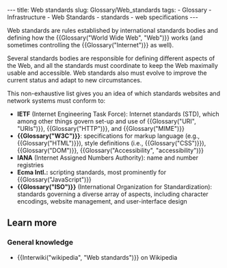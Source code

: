 --- title: Web standards slug: Glossary/Web\_standards tags: - Glossary - Infrastructure - Web Standards - standards - web specifications ---

Web standards are rules established by international standards bodies and defining how the {{Glossary("World Wide Web", "Web")}} works (and sometimes controlling the {{Glossary("Internet")}} as well).

Several standards bodies are responsible for defining different aspects of the Web, and all the standards must coordinate to keep the Web maximally usable and accessible. Web standards also must evolve to improve the current status and adapt to new circumstances.

This non-exhaustive list gives you an idea of which standards websites and network systems must conform to:

-   **IETF** (Internet Engineering Task Force): Internet standards (STD), which among other things govern set-up and use of {{Glossary("URI", "URIs")}}, {{Glossary("HTTP")}}, and {{Glossary("MIME")}}
-   **{{Glossary("W3C")}}**: specifications for markup language (e.g., {{Glossary("HTML")}}), style definitions (i.e., {{Glossary("CSS")}}), {{Glossary("DOM")}}, {{Glossary("Accessibility", "accessibility")}}
-   **IANA** (Internet Assigned Numbers Authority): name and number registries
-   **Ecma Intl.:** scripting standards, most prominently for {{Glossary("JavaScript")}}
-   **{{Glossary("ISO")}}** (International Organization for Standardization): standards governing a diverse array of aspects, including character encodings, website management, and user-interface design

Learn more
----------

### General knowledge

-   {{Interwiki("wikipedia", "Web standards")}} on Wikipedia
